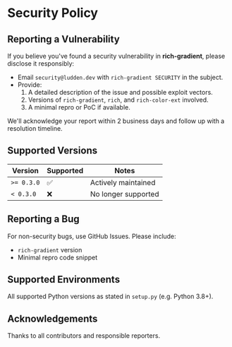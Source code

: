 # Security Policy

## Reporting a Vulnerability

If you believe you've found a security vulnerability in **rich-gradient**, please disclose it responsibly:
- Email `security@ludden.dev` with `rich-gradient SECURITY` in the subject.
- Provide:
  1. A detailed description of the issue and possible exploit vectors.
  2. Versions of `rich-gradient`, `rich`, and `rich-color-ext` involved.
  3. A minimal repro or PoC if available.

We'll acknowledge your report within 2 business days and follow up with a resolution timeline.

## Supported Versions

| Version | Supported | Notes |
|---------|-----------|-------|
| `>= 0.3.0` | ✅ | Actively maintained |
| `< 0.3.0` | ❌ | No longer supported |

## Reporting a Bug

For non-security bugs, use GitHub Issues. Please include:
- `rich-gradient` version
- Minimal repro code snippet

## Supported Environments

All supported Python versions as stated in `setup.py` (e.g. Python 3.8+).

## Acknowledgements

Thanks to all contributors and responsible reporters.
